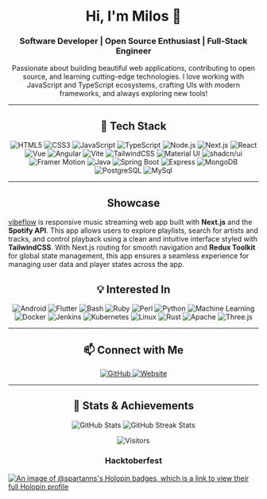 <h1 align="center">Hi, I'm Milos 👋</h1>
<h3 align="center">Software Developer | Open Source Enthusiast | Full-Stack Engineer</h3>

<p align="center">
  Passionate about building beautiful web applications, contributing to open source, and learning cutting-edge technologies. I love working with JavaScript and TypeScript ecosystems, crafting UIs with modern frameworks, and always exploring new tools!
</p>

---

<h2 align="center">🚀 Tech Stack</h2>

<p align="center">
  <img src="https://img.shields.io/badge/HTML5-E34F26?style=for-the-badge&logo=html5&logoColor=white" alt="HTML5" />
  <img src="https://img.shields.io/badge/CSS3-1572B6?style=for-the-badge&logo=css3&logoColor=white" alt="CSS3" />
  <img src="https://img.shields.io/badge/JavaScript-F7DF1E?style=for-the-badge&logo=javascript&logoColor=black" alt="JavaScript" />
  <img src="https://img.shields.io/badge/TypeScript-007ACC?style=for-the-badge&logo=typescript&logoColor=white" alt="TypeScript" />
  <img src="https://img.shields.io/badge/Node.js-339933?style=for-the-badge&logo=nodedotjs&logoColor=white" alt="Node.js" />
  <img src="https://img.shields.io/badge/Next.js-000000?style=for-the-badge&logo=nextdotjs&logoColor=white" alt="Next.js" />
  <img src="https://img.shields.io/badge/React-61DAFB?style=for-the-badge&logo=react&logoColor=black" alt="React" />
  <img src="https://img.shields.io/badge/Vue-4FC08D?style=for-the-badge&logo=vuedotjs&logoColor=white" alt="Vue" />
  <img src="https://img.shields.io/badge/Angular-DD0031?style=for-the-badge&logo=angular&logoColor=white" alt="Angular" />
  <img src="https://img.shields.io/badge/Vite-646CFF?style=for-the-badge&logo=vite&logoColor=white" alt="Vite" />
  <img src="https://img.shields.io/badge/TailwindCSS-38B2AC?style=for-the-badge&logo=tailwind-css&logoColor=white" alt="TailwindCSS" />
  <img src="https://img.shields.io/badge/MUI-007FFF?style=for-the-badge&logo=mui&logoColor=white" alt="Material UI" />
  <img src="https://img.shields.io/badge/Shadcn%2FUI-000000?style=for-the-badge&logoColor=white" alt="shadcn/ui" />
  <img src="https://img.shields.io/badge/Framer%20Motion-0055FF?style=for-the-badge&logo=framer&logoColor=white" alt="Framer Motion" />
  <img src="https://img.shields.io/badge/Java-007396?style=for-the-badge&logo=java&logoColor=white" alt="Java" />
  <img src="https://img.shields.io/badge/Spring_Boot-6DB33F?style=for-the-badge&logo=spring-boot&logoColor=white" alt="Spring Boot" />
  <img src="https://img.shields.io/badge/Express-000000?style=for-the-badge&logo=express&logoColor=white" alt="Express" />
  <img src="https://img.shields.io/badge/MongoDB-47A248?style=for-the-badge&logo=mongodb&logoColor=white" alt="MongoDB" />
  <img src="https://img.shields.io/badge/PostgreSQL-316192?style=for-the-badge&logo=postgresql&logoColor=white" alt="PostgreSQL" />
  <img src="https://img.shields.io/badge/MySQL-4479A1?style=for-the-badge&logo=mysql&logoColor=white" alt="MySql" />
</p>

---
<h2 align="center">Showcase</h2>

[vibeflow](https://github.com/spartanns/vibeflow) is responsive music streaming web app built with **Next.js** and the **Spotify API**. This app allows users to explore playlists, search for artists and tracks, and control playback using a clean and intuitive interface styled with **TailwindCSS**. With Next.js routing for smooth navigation and **Redux Toolkit** for global state management, this app ensures a seamless experience for managing user data and player states across the app.

<h2 align="center">💡 Interested In</h2>

<p align="center">
  <img src="https://img.shields.io/badge/Android-3DDC84?style=for-the-badge&logo=android&logoColor=white" alt="Android" />
  <img src="https://img.shields.io/badge/Flutter-02569B?style=for-the-badge&logo=flutter&logoColor=white" alt="Flutter" />
  <img src="https://img.shields.io/badge/GNU%20Bash-4EAA25?style=for-the-badge&logo=gnubash&logoColor=white" alt="Bash" />
  <img src="https://img.shields.io/badge/Ruby-CC342D?style=for-the-badge&logo=ruby&logoColor=white" alt="Ruby" />
  <img src="https://img.shields.io/badge/Perl-39457E?style=for-the-badge&logo=perl&logoColor=white" alt="Perl" />
  <img src="https://img.shields.io/badge/Python-3776AB?style=for-the-badge&logo=python&logoColor=white" alt="Python" />
  <img src="https://img.shields.io/badge/Machine_Learning-00C853?style=for-the-badge&logo=machine-learning&logoColor=white" alt="Machine Learning" />
  <img src="https://img.shields.io/badge/Docker-2496ED?style=for-the-badge&logo=docker&logoColor=white" alt="Docker" />
  <img src="https://img.shields.io/badge/Jenkins-D24939?style=for-the-badge&logo=jenkins&logoColor=white" alt="Jenkins" />
  <img src="https://img.shields.io/badge/Kubernetes-326CE5?style=for-the-badge&logo=kubernetes&logoColor=white" alt="Kubernetes" />
  <img src="https://img.shields.io/badge/Linux-FCC624?style=for-the-badge&logo=linux&logoColor=black" alt="Linux" />
  <img src="https://img.shields.io/badge/Rust-000000?style=for-the-badge&logo=rust&logoColor=white" alt="Rust" />
  <img src="https://img.shields.io/badge/Apache-D22128?style=for-the-badge&logo=apache&logoColor=white" alt="Apache" />
  <img src="https://img.shields.io/badge/Three.js-000000?style=for-the-badge&logo=three.js&logoColor=white" alt="Three.js" />
</p>

---

<h2 align="center">📫 Connect with Me</h2>

<p align="center">
  <a href="https://github.com/spartanns" target="_blank">
    <img src="https://img.shields.io/badge/GitHub-181717?style=for-the-badge&logo=github&logoColor=white" alt="GitHub"/>
  </a>
  <a href="#TODO" target="_blank">
    <img src="https://img.shields.io/badge/Website-4285F4?style=for-the-badge&logo=google-chrome&logoColor=white" alt="Website"/>
  </a>
</p>

---

<h2 align="center">🌟 Stats & Achievements</h2>

<p align="center">
  <img src="https://github-readme-stats.vercel.app/api?username=spartanns&show_icons=true&theme=radical" alt="GitHub Stats" />
  <img src="https://github-readme-streak-stats.herokuapp.com/?user=spartanns&theme=radical" alt="GitHub Streak Stats" />
</p>

<p align="center">
  <img src="https://visitor-badge.laobi.icu/badge?page_id=spartanns.spartanns" alt="Visitors" />
</p>

<h3 align="center">Hacktoberfest</h3>

[![An image of @spartanns's Holopin badges, which is a link to view their full Holopin profile](https://holopin.me/spartanns)](https://holopin.io/@spartanns)
